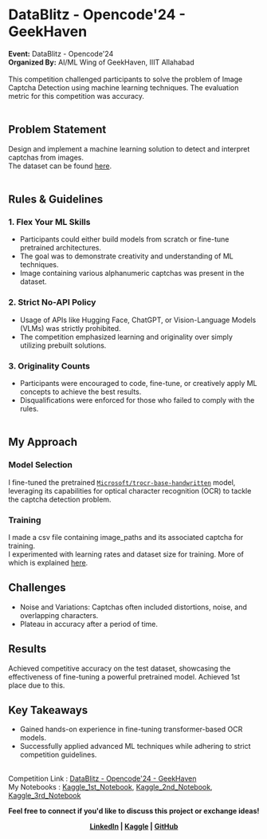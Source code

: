 # DataBlitz - Opencode'24 - GeekHaven<br>
<b>Event:</b> DataBlitz - Opencode'24<br>
<b>Organized By:</b> AI/ML Wing of GeekHaven, IIIT Allahabad<br><br>
This competition challenged participants to solve the problem of Image Captcha Detection using machine learning techniques. The evaluation metric for this competition was accuracy.<br><br>


## Problem Statement
Design and implement a machine learning solution to detect and interpret captchas from images.<br>
The dataset can be found <a href="https://github.com/aryagokh/DataBlitz/blob/main/data.pdf">here</a>.
<br><br>

## Rules & Guidelines
### 1. Flex Your ML Skills
* Participants could either build models from scratch or fine-tune pretrained architectures.
* The goal was to demonstrate creativity and understanding of ML techniques.
* Image containing various alphanumeric captchas was present in the dataset.

### 2. Strict No-API Policy
* Usage of APIs like Hugging Face, ChatGPT, or Vision-Language Models (VLMs) was strictly prohibited.
* The competition emphasized learning and originality over simply utilizing prebuilt solutions.

### 3. Originality Counts
* Participants were encouraged to code, fine-tune, or creatively apply ML concepts to achieve the best results.
* Disqualifications were enforced for those who failed to comply with the rules.
<br><br>

## My Approach
### Model Selection
I fine-tuned the pretrained <a href="https://huggingface.co/microsoft/trocr-base-handwritten">`Microsoft/trocr-base-handwritten`</a> model, leveraging its capabilities for optical character recognition (OCR) to tackle the captcha detection problem.

### Training
I made a csv file containing image_paths and its associated captcha for training.<br>
I experimented with learning rates and dataset size for training.
More of which is explained <a href="https://github.com/aryagokh/DataBlitz/blob/main/Experiments_with_datasize_and_lr.pdf">here</a>.

## Challenges
* Noise and Variations: Captchas often included distortions, noise, and overlapping characters.
* Plateau in accuracy after a period of time.

## Results
Achieved competitive accuracy on the test dataset, showcasing the effectiveness of fine-tuning a powerful pretrained model.
Achieved 1st place due to this.

## Key Takeaways
* Gained hands-on experience in fine-tuning transformer-based OCR models.
* Successfully applied advanced ML techniques while adhering to strict competition guidelines.
<br><br>

Competition Link : <a href="https://www.kaggle.com/competitions/opencode-24-geek-haven/overview">DataBlitz - Opencode'24 - GeekHaven</a><br>
My Notebooks : <a href="https://www.kaggle.com/code/bharthee/0-71557-lb-datablitz">Kaggle_1st_Notebook</a>, 
               <a href="https://www.kaggle.com/code/bharthee/0-71428-lb-datablitz">Kaggle_2nd_Notebook</a>,
               <a href="https://www.kaggle.com/code/aryagokh/fork-of-0-71557-lb-datablitz">Kaggle_3rd_Notebook</a>


<b>Feel free to connect if you'd like to discuss this project or exchange ideas!</b><br>
<p align="center"><b><a href="https://www.linkedin.com/in/gokhale-arya">LinkedIn</a> | <a href="https://www.kaggle.com/aryagokh">Kaggle</a> | <a href="https://github.com/aryagokh/">GitHub</a></b></p>
